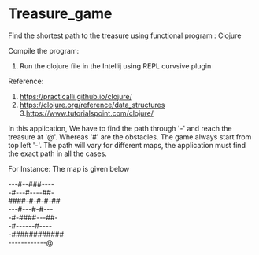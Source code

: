 # Treasure_game
Find the shortest path to the treasure using functional program : Clojure

Compile the program:
1. Run the clojure file in the Intellij using REPL curvsive plugin

Reference:
1. https://practicalli.github.io/clojure/
2. https://clojure.org/reference/data_structures
3.https://www.tutorialspoint.com/clojure/

In this application, We have to find the path through '-' and reach the treasure at '@'. Whereas '#' are the obstacles. The game always start from top left '-'. The path will vary for different maps, the application must find the exact path in all the cases.

For Instance: The map is given below

---#--###----                                                                                                                          
-#---#----##-                                                                                                                            
####-#-#-#-##                                                                                                                            
---#---#-#---                                                                                                                          
-#-####---##-                                                                                                                           
-#------#----                                                                                                                           
-############                                                                                                                           
------------@                                                                                                                             



